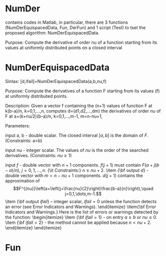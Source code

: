 # NumDer
contains codes in Matlab, in particular, there are 3 functions (NumDerEquispacedData, Fun, DerFun) and 1 script (Test) to tset the proposed algorithm: NumDerEquispacedData.

Purpose: Compute the derivative of order nu of a function starting from its values at uniformly distributed points on a closed interval
# NumDerEquispacedData
Sintax: [d,ifail]=NumDerEquispacedData(a,b,nu,f)

Purpose: Compute the derivatives of a function F starting from its values (f) at uniformly distributed points.

Description: Given a vector f containing the (n+1) values of function F at k(b-a)/n, k=0,1,...,n, computes 
d=(d1,d2,...,dm) the derivatives of order nu of F at a+(k+nu/2)(b-a)/n, k=0,1,...,m-1, m=n-nu+1,

Parameters:

input a, b - double scalar. The closed interval $[a,b]$ is the domain of $F$. (Constraints: a<b)

input nu - integer scalar.  The values of $nu$ is the order of the searched derivatives. (Constraints: $nu\ge 1$)

input $f$ - double vector with $n+1$ components. $f(j+1)$ must contain $F\left(a+j(b-a)/n\right)$, $j=0,1,\dots,n$. {\it Constraints:} $n\ge nu+2$.
        \item {\bf output $d$} - double vector with $m=n-nu+1$ components. $d(j+1)$  contains the approximation of $$F^{(nu)}\left(a+\left(j+\frac{nu}{2}\right)\frac{b-a}{n}\right),\quad j=0,1,\dots,m-1.$$ 
        \item {\bf output $ifail$} – integer scalar, $ifail=0$ unless the function detects an error (see Error Indicators and Warnings).
    \end{itemize}
    \item{\bf Error Indicators and Warnings.} Here is the list of errors or warnings detected by the function:
    \begin{itemize}
        \item {\bf $ifail=1$} - on entry  $a\ge b$	or $nu\le 0$.
 	\item {\bf $ifail=2$} - the method cannot be applied because $n<nu+2$.
    \end{itemize}
\end{itemize}

# Fun
